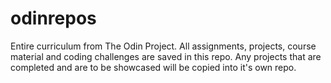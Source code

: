 # odinrepos

Entire curriculum from The Odin Project. All assignments, projects, course material and coding challenges are saved in this repo. Any projects that are completed and are to be showcased will be copied into it's own repo.
